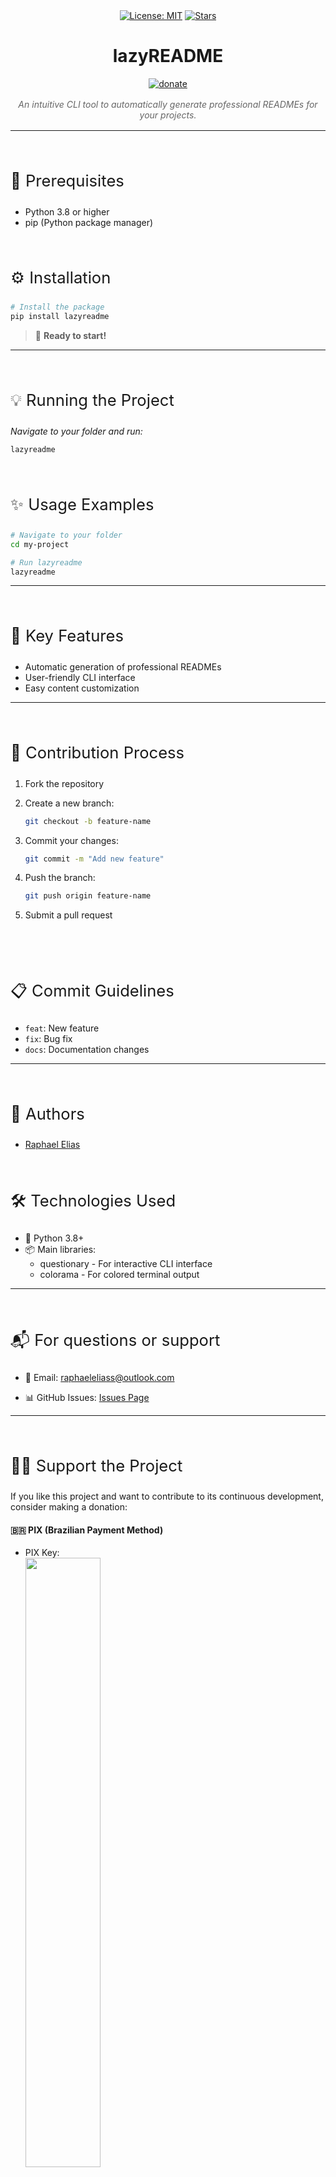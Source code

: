 <div align="center">

<div style="margin-top: 1.5rem">

[![License: MIT](https://img.shields.io/badge/License-MIT-yellow.svg)](https://opensource.org/licenses/MIT)
[![Stars](https://img.shields.io/github/stars/raphaeleliass/lazyREADME?style=social)](https://github.com/raphaeleliass/lazyREADME/stargazers)

</div>

# lazyREADME

<div>

[![donate](https://img.shields.io/badge/donate-green.svg)](https://www.paypal.com/donate/?hosted_button_id=BN8BDRQWPXKK6)

</div>

<em style="display: block; margin: 1rem auto; max-width: 600px; color: #666">
An intuitive CLI tool to automatically generate professional READMEs for your projects.
</em>

</div>

---

<p style="font-size: 1.6rem; margin-top: 4rem">🔧 Prerequisites</p>

- Python 3.8 or higher
- pip (Python package manager)

<p style="font-size: 1.6rem; margin-top: 4rem">⚙️ Installation</p>

```bash
# Install the package
pip install lazyreadme
```

> 🎉 **Ready to start!**

---

<p style="font-size: 1.6rem; margin-top: 4rem">💡 Running the Project</p>

_Navigate to your folder and run:_

```bash
lazyreadme
```

<p style="font-size: 1.6rem; margin-top: 4rem">✨ Usage Examples</p>

```bash
# Navigate to your folder
cd my-project

# Run lazyreadme
lazyreadme
```

---

<p style="font-size: 1.6rem; margin-top: 4rem">🌟 Key Features</p>

- Automatic generation of professional READMEs
- User-friendly CLI interface
- Easy content customization

---

<p style="font-size: 1.6rem; margin-top: 4rem">🔄 Contribution Process</p>

1. Fork the repository

2. Create a new branch:

   ```bash
   git checkout -b feature-name
   ```

3. Commit your changes:

   ```bash
   git commit -m "Add new feature"
   ```

4. Push the branch:

   ```bash
   git push origin feature-name
   ```

5. Submit a pull request

<br>

<p style="font-size: 1.6rem; margin-top: 4rem">📋 Commit Guidelines</p>

- `feat`: New feature
- `fix`: Bug fix
- `docs`: Documentation changes

---

<p style="font-size: 1.6rem; margin-top: 4rem">👥 Authors</p>

- [Raphael Elias](https://raphaelelias.tech/links)

<p style="font-size: 1.6rem; margin-top: 4rem">🛠️ Technologies Used</p>

- 🐍 Python 3.8+
- 📦 Main libraries:
  - questionary - For interactive CLI interface
  - colorama - For colored terminal output

---

<p style="font-size: 1.6rem; margin-top: 4rem">📬 For questions or support</p>

- 📨 Email: raphaeleliass@outlook.com

- 📊 GitHub Issues: [Issues Page](https://github.com/raphaeleliass/lazyREADME/issues)

---

<p style="font-size: 1.6rem; margin-top: 4rem">🤞🏻 Support the Project</p>

If you like this project and want to contribute to its continuous development, consider making a donation:

#### 🇧🇷 PIX (Brazilian Payment Method)

- PIX Key: <br> <image style="width:50%" src="./images/qr-code.png"/>
- Name: Raphael Elias
- Bank: Nu Payments

#### 💳 PayPal

- PayPal Link: [Donate](https://www.paypal.com/donate/?hosted_button_id=BN8BDRQWPXKK6)

<br>

> 💖 Your contribution helps keep this project alive and constantly evolving!

<br>

---

This project is licensed under the MIT License. See the [LICENSE](LICENSE) file for more details.

---
